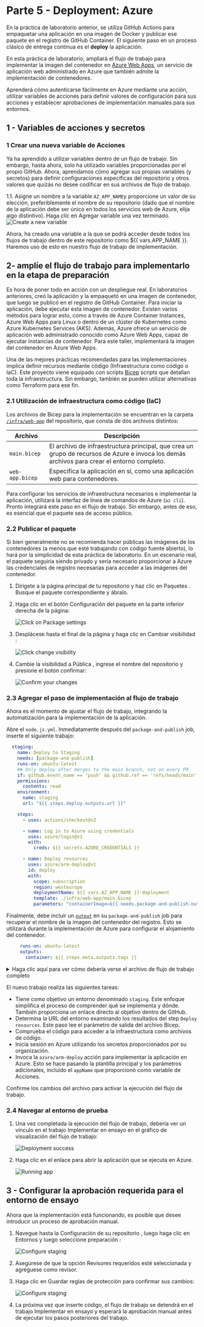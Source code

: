 # Parte 5 - Deployment: Azure 

En la práctica de laboratorio anterior, se utiliza GitHub Actions para empaquetar una aplicación en una imagen de Docker y publicar ese paquete en el registro de GitHub Container. El siguiente paso en un proceso clásico de entrega continua es el **deploy** la aplicación.

En esta práctica de laboratorio, ampliará el flujo de trabajo para implementar la imagen del contenedor en [Azure Web Apps](https://azure.microsoft.com/en-us/products/app-service/web), un servicio de aplicación web administrado en Azure que también admite la implementación de contenedores.

Aprenderá cómo autenticarse fácilmente en Azure mediante una acción, utilizar variables de acciones para definir valores de configuración para sus acciones y establecer aprobaciones de implementación manuales para sus entornos.


## 1 - Variables de acciones y secretos

### 1 Crear una nueva variable de Acciones

Ya ha aprendido a utilizar variables dentro de un flujo de trabajo. Sin embargo, hasta ahora, solo ha utilizado variables proporcionadas por el propio GitHub. Ahora, aprendamos cómo agregar sus propias variables (y secretos) para definir configuraciones específicas del repositorio y otros valores que quizás no desee codificar en sus archivos de flujo de trabajo.


1.1. Asigne un nombre a la variable `AZ_APP_NAME`y proporcione un valor de su elección, preferiblemente el nombre de su repositorio (dado que el nombre de la aplicación debe ser único en todos los servicios web de Azure, elija algo distintivo). Haga clic en Agregar variable una vez terminado.
    ![Create a new variable](./images/005/issue-ops-007-create-az-app-name.png)

Ahora, ha creado una variable a la que se podrá acceder desde todos los flujos de trabajo dentro de este repositorio como ${{ vars.APP_NAME }}. Haremos uso de esto en nuestro flujo de trabajo de implementación.




## 2- amplíe el flujo de trabajo para implementarlo en la etapa de preparación

Es hora de poner todo en acción con un despliegue real. En laboratorios anteriores, creó la aplicación y la empaquetó en una imagen de contenedor, que luego se publicó en el registro de GitHub Container. Para iniciar la aplicación, debe ejecutar esta imagen de contenedor. Existen varios métodos para lograr esto, como a través de Azure Container Instances, Azure Web Apps para Linux o dentro de un clúster de Kubernetes como Azure Kubernetes Services (AKS). Además, Azure ofrece un servicio de aplicación web administrado conocido como Azure Web Apps, capaz de ejecutar instancias de contenedor. Para este taller, implementará la imagen del contenedor en Azure Web Apps.

Una de las mejores prácticas recomendadas para las implementaciones implica definir recursos mediante código (Infraestructura como código o IaC). Este proyecto viene equipado con scripts [Bicep](https://docs.microsoft.com/en-us/azure/azure-resource-manager/bicep/overview?tabs=bicep) scripts que detallan toda la infraestructura. Sin embargo, también se pueden utilizar alternativas como Terraform para ese fin.

### 2.1 Utilización de infraestructura como código (IaC)

Los archivos de Bicep para la implementación se encuentran en la carpeta [`/infra/web-app`](../infra/web-app/) del repositorio, que consta de dos archivos distintos:

| Archivo            | Descripción                                                                                                                   |
| --------------- | ----------------------------------------------------------------------------------------------------------------------------- |
| `main.bicep`    |El archivo de infraestructura principal, que crea un grupo de recursos de Azure e invoca los demás archivos para crear el entorno completo. |
| `web-app.bicep` | Especifica la aplicación en sí, como una aplicación web para contenedores.                                                                          |

Para configurar los servicios de infraestructura necesarios e implementar la aplicación, utilizará la interfaz de línea de comandos de Azure (`az cli`). Pronto integrará este paso en el flujo de trabajo. Sin embargo, antes de eso, es esencial que el paquete sea de acceso público.

### 2.2 Publicar el paquete

Si bien generalmente no se recomienda hacer públicas las imágenes de los contenedores (a menos que esté trabajando con código fuente abierto), lo hará por la simplicidad de esta práctica de laboratorio. En un escenario real, el paquete seguiría siendo privado y sería necesario proporcionar a Azure las credenciales de registro necesarias para acceder a las imágenes del contenedor.

1. Dirígete a la página principal de tu repositorio y haz clic en Paquetes . Busque el paquete correspondiente y ábralo.

2. Haga clic en el botón Configuración del paquete en la parte inferior derecha de la página:

    ![Click on Package settings](images/005/package-settings-button.png)

3. Desplácese hasta el final de la página y haga clic en Cambiar visibilidad :

    ![Click change visibility](images/005/danger-zone.png)

4. Cambie la visibilidad a Pública , ingrese el nombre del repositorio y presione el botón confirmar:

    ![Confirm your changes](images/005/change-visibility.png)

### 2.3 Agregar el paso de implementación al flujo de trabajo

Ahora es el momento de ajustar el flujo de trabajo, integrando la automatización para la implementación de la aplicación.

Abre el `node.js.yml`.  Inmediatamente después del `package-and-publish` job,  inserte el siguiente trabajo:

```yml
  staging:
    name: Deploy to Staging
    needs: [package-and-publish]
    runs-on: ubuntu-latest
    ## Only deploy after merges to the main branch, not on every PR
    if: github.event_name == 'push' && github.ref == 'refs/heads/main'
    permissions:
      contents: read
    environment:
      name: staging
      url: "${{ steps.deploy.outputs.url }}"

    steps:
      - uses: actions/checkout@v2

      - name: Log in to Azure using credentials
        uses: azure/login@v1
        with:
          creds: ${{ secrets.AZURE_CREDENTIALS }}

      - name: Deploy resources
        uses: azure/arm-deploy@v1
        id: deploy
        with:
          scope: subscription
          region: westeurope
          deploymentName: ${{ vars.AZ_APP_NAME }}-deployment
          template: ./infra/web-app/main.bicep
          parameters: "containerImage=${{ needs.package-and-publish.outputs.container }} actor=${{ github.actor }} appName=aw-${{ vars.APP_NAME }} repository=${{ github.repository }}"
```

Finalmente, debe incluir un [`output`](https://docs.github.com/en/actions/using-jobs/defining-outputs-for-jobs) en su `package-and-publish` job para recuperar el nombre de la imagen del contenedor del registro. Esto se utilizará durante la implementación de Azure para configurar el alojamiento del contenedor.

```yml
     runs-on: ubuntu-latest
     outputs:
       container: ${{ steps.meta.outputs.tags }}
```

<details>
<summary>Haga clic aquí para ver cómo debería verse el archivo de flujo de trabajo completo</summary>

```yml
name: Node.js CI

on:
  push:
    branches: ["main"]
  pull_request:
    branches: ["main"]

jobs:
  build:
    name: "Build and Test"
    runs-on: ubuntu-latest
    permissions:
      contents: read
      pull-requests: write
    steps:
      - uses: actions/checkout@v3
      - name: Use Node.js
        uses: actions/setup-node@v3
        with:
          node-version: 16.x
          cache: "npm"
      - run: npm ci
      - run: npm run build --if-present
      - run: npm test
      - name: "Report Coverage"
        if: always()
        uses: davelosert/vitest-coverage-report-action@v2

  package-and-publish:
    needs:
      - build
    name: 🐳 Package & Publish
    runs-on: ubuntu-latest
    permissions:
      contents: read
      packages: write
    outputs:
      container: ${{ steps.meta.outputs.tags }}

    steps:
      - uses: actions/checkout@v3

      - name: Set up Docker Buildx
        uses: docker/setup-buildx-action@v2

      - name: Sign in to GitHub Container Registry
        uses: docker/login-action@v2
        with:
          username: ${{ github.actor }}
          password: ${{ secrets.GITHUB_TOKEN }}
          registry: ghcr.io

      - name: Generate docker metadata
        id: meta
        uses: docker/metadata-action@v4
        with:
          images: ghcr.io/${{ github.repository }}
          tags: |
            type=ref,event=tag
            type=ref,event=pr
            type=sha,event=branch,prefix=,suffix=,format=short
      - name: Build and Push Docker Image
        uses: docker/build-push-action@v2
        with:
          push: true
          tags: ${{ steps.meta.outputs.tags }}
          labels: ${{ steps.meta.outputs.labels }}
          cache-from: type=gha
          cache-to: type=gha,mode=max

  staging:
    name: Deploy to Staging
    needs: [package-and-publish]
    runs-on: ubuntu-latest
    if: github.event_name == 'push' && github.ref == 'refs/heads/main'
    permissions:
      contents: read
      id-token: write
    environment:
      name: staging
      url: "${{ steps.deploy.outputs.url }}"

    steps:
      - uses: actions/checkout@v2

      - name: Log in to Azure using OIDC
        uses: azure/login@v1
        with:
          creds: '{"clientId":"${{ secrets.AZ_CLIENT_ID }}","clientSecret":"${{ secrets.AZ_CLIENT_SECRET }}","subscriptionId":"${{ secrets.AZ_SUBSCRIPTION_ID }}","tenantId":"${{ secrets.AZ_TENANT_ID }}"}'

      - name: Deploy resources
        uses: azure/arm-deploy@v1
        id: deploy
        with:
          scope: subscription
          region: westeurope
          deploymentName: ${{ vars.APP_NAME }}-deployment
          template: ./infra/main.bicep
          parameters: "containerImage=${{ needs.package-and-publish.outputs.container }} actor=${{ github.actor }} appName=aw-${{ vars.APP_NAME }} repository=${{ github.repository }}"
```

</details>

El nuevo trabajo realiza las siguientes tareas:

- Tiene como objetivo un entorno denominado `staging`. Este enfoque simplifica el proceso de comprender qué se implementa y dónde. También proporciona un enlace directo al objetivo dentro de GitHub.
- Determina la URL del entorno examinando los resultados del step `Deploy resources`. Este paso lee el parámetro de salida del archivo Bicep.
- Comprueba el código para acceder a la infraestructura como archivos de código.
- Inicia sesión en Azure utilizando los secretos proporcionados por su organización.
- Invoca la  `azure/arm-deploy` acción para implementar la aplicación en Azure. Esto se hace pasando la plantilla principal y los parámetros adicionales, incluido el  `appName` que proporcionó como variable de Acciones.

Confirme los cambios del archivo para activar la ejecución del flujo de trabajo.

### 2.4 Navegar al entorno de prueba

1. Una vez completada la ejecución del flujo de trabajo, debería ver un vínculo en el trabajo Implementar en ensayo en el gráfico de visualización del flujo de trabajo:

    ![Deployment success](images/005/deploy-success.png)

2. Haga clic en el enlace para abrir la aplicación que se ejecuta en Azure.

    ![Running app](images/005/running-app.png)

## 3 - Configurar la aprobación requerida para el entorno de ensayo

Ahora que la implementación está funcionando, es posible que desee introducir un proceso de aprobación manual.

1. Navegue hasta la Configuración de su repositorio , luego haga clic en Entornos y luego seleccione preparación :

    ![Configure staging](images/005/click-env.png)

2. Asegúrese de que la opción Revisores requeridos esté seleccionada y agréguese como revisor.
3. Haga clic en Guardar reglas de protección para confirmar sus cambios:

    ![Configure staging](images/005/approvers.png)

4. La próxima vez que inserte código, el flujo de trabajo se detendrá en el trabajo Implementar en ensayo y esperará la aprobación manual antes de ejecutar los pasos posteriores del trabajo.


